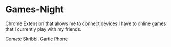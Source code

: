 # Games-Night
Chrome Extension that allows me to connect devices I have to online games that I currently play with my friends.

*Games:* [Skribbl](https://skribbl.io/), [Gartic Phone](https://garticphone.com)
